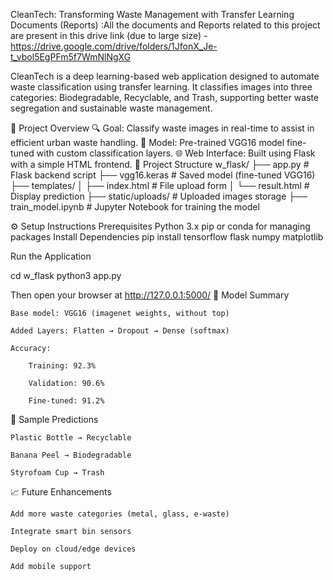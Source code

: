 CleanTech: Transforming Waste Management with Transfer Learning
Documents (Reports) :All the documents and Reports related to this project are present in this drive link (due to large size) - https://drive.google.com/drive/folders/1JfonX_Je-t_vbol5EgPFm5f7WmNlNgXG

CleanTech is a deep learning-based web application designed to automate waste classification using transfer learning. It classifies images into three categories: Biodegradable, Recyclable, and Trash, supporting better waste segregation and sustainable waste management.

🧠 Project Overview
🔍 Goal: Classify waste images in real-time to assist in efficient urban waste handling.
🧰 Model: Pre-trained VGG16 model fine-tuned with custom classification layers.
🌐 Web Interface: Built using Flask with a simple HTML frontend.
📁 Project Structure
w_flask/ ├── app.py # Flask backend script ├── vgg16.keras # Saved model (fine-tuned VGG16) ├── templates/ │ ├── index.html # File upload form │ └── result.html # Display prediction ├── static/uploads/ # Uploaded images storage ├── train_model.ipynb # Jupyter Notebook for training the model

⚙️ Setup Instructions
Prerequisites
Python 3.x
pip or conda for managing packages
Install Dependencies
pip install tensorflow flask numpy matplotlib

Run the Application

cd w_flask
python3 app.py

Then open your browser at http://127.0.0.1:5000/
🧪 Model Summary

    Base model: VGG16 (imagenet weights, without top)

    Added Layers: Flatten → Dropout → Dense (softmax)

    Accuracy:

        Training: 92.3%

        Validation: 90.6%

        Fine-tuned: 91.2%

📸 Sample Predictions

    Plastic Bottle → Recyclable

    Banana Peel → Biodegradable

    Styrofoam Cup → Trash

📈 Future Enhancements

    Add more waste categories (metal, glass, e-waste)

    Integrate smart bin sensors

    Deploy on cloud/edge devices

    Add mobile support
